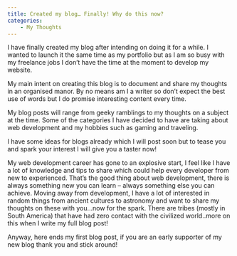 ```yaml
---
title: Created my blog… Finally! Why do this now?
categories:
    - My Thoughts
---
```

I have finally created my blog after intending on doing it for a while. I wanted to launch it the same time as my portfolio but as I am so busy with my freelance jobs I don’t have the time at the moment to develop my website.

My main intent on creating this blog is to document and share my thoughts in an organised manor. By no means am I a writer so don’t expect the best use of words but I do promise interesting content every time.

My blog posts will range from geeky ramblings to my thoughts on a subject at the time. Some of the categories I have decided to have are taking about web development and my hobbies such as gaming and traveling.

I have some ideas for blogs already which I will post soon but to tease you and spark your interest I will give you a taster now!

My web development career has gone to an explosive start, I feel like I have a lot of knowledge and tips to share which could help every developer from new to experienced. That’s the good thing about web development, there is always something new you can learn – always something else you can achieve. Moving away from development, I have a lot of interested in random things from ancient cultures to astronomy and want to share my thoughts on these with you…now for the spark. There are tribes (mostly in South America) that have had zero contact with the civilized world..more on this when I write my full blog post!

Anyway, here ends my first blog post, if you are an early supporter of my new blog thank you and stick around!